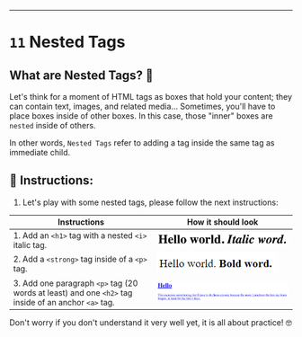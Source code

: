 ---

# `11` Nested Tags

## What are Nested Tags? 🤔

Let's think for a moment of HTML tags as boxes that hold your content; they can contain text, images, and related media... Sometimes, you'll have to place boxes inside of other boxes. In this case, those "inner" boxes are `nested` inside of others.

In other words, `Nested Tags` refer to adding a tag inside the same tag as immediate child.

## 📝 Instructions:

1. Let's play with some nested tags, please follow the next instructions:

| Instructions                          | How it should look                      |
| ------------------------------------  | --------------------------------------- |
| 1. Add an `<h1>` tag with a nested `<i>` italic tag. | ![demo](../../.learn/assets/11-nested-tags-1.png?raw=true) |
| 2. Add a `<strong>` tag inside of a `<p>` tag.        | ![demo](../../.learn/assets/11-nested-tags-2.png?raw=true) |
| 3. Add one paragraph `<p>` tag (20 words at least) and one `<h2>` tag inside of an anchor `<a>` tag. | ![demo](../../.learn/assets/11-nested-tags-3.png?raw=true) |

Don't worry if you don't understand it very well yet, it is all about practice! 🤓